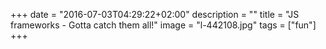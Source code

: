 +++
date = "2016-07-03T04:29:22+02:00"
description = ""
title = "JS frameworks - Gotta catch them all!"
image = "l-442108.jpg"
tags = ["fun"]
+++

